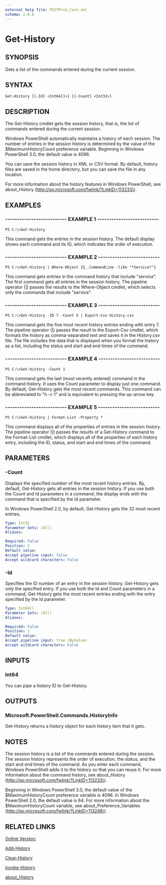 ```yaml
---
external help file: PSITPro3_Core.xml
schema: 2.0.0
---
```


# Get-History
## SYNOPSIS
Gets a list of the commands entered during the current session.

## SYNTAX

```
Get-History [[-Id] <Int64[]>] [[-Count] <Int32>]
```

## DESCRIPTION
The Get-History cmdlet gets the session history, that is, the list of commands entered during the current session.

Windows PowerShell automatically maintains a history of each session.
The number of entries in the session history is determined by the value of the $MaximumHistoryCount preference variable.
Beginning in Windows PowerShell 3.0, the default value is 4096.

You can save the session history in XML or CSV format.
By default, history files are saved in the home directory, but you can save the file in any location.

For more information about the history features in Windows PowerShell, see about_History \(http://go.microsoft.com/fwlink/?LinkID=113233\).

## EXAMPLES

### -------------------------- EXAMPLE 1 --------------------------
```
PS C:\>Get-History
```

This command gets the entries in the session history.
The default display shows each command and its ID, which indicates the order of execution.

### -------------------------- EXAMPLE 2 --------------------------
```
PS C:\>Get-History | Where-Object {$_.CommandLine -like "*Service*"}
```

This command gets entries in the command history that include "service".
The first command gets all entries in the session history.
The pipeline operator \(|\) passes the results to the Where-Object cmdlet, which selects only the commands that include "service".

### -------------------------- EXAMPLE 3 --------------------------
```
PS C:\>Get-History -ID 7 -Count 5 | Export-Csv History.csv
```

This command gets the five most recent history entries ending with entry 7.
The pipeline operator \(|\) passes the result to the Export-Csv cmdlet, which formats the history as comma-separated text and saves it in the History.csv file.
The file includes the data that is displayed when you format the history as a list, including the status and start and end times of the command.

### -------------------------- EXAMPLE 4 --------------------------
```
PS C:\>Get-History -Count 1
```

This command gets the last \(most recently entered\) command in the command history.
It uses the Count parameter to display just one command.
By default, Get-History gets the most recent commands.
This command can be abbreviated to "h -c 1" and is equivalent to pressing the up-arrow key.

### -------------------------- EXAMPLE 5 --------------------------
```
PS C:\>Get-History | Format-List -Property *
```

This command displays all of the properties of entries in the session history.
The pipeline operator \(|\) passes the results of a Get-History command to the Format-List cmdlet, which displays all of the properties of each history entry, including the ID, status, and start and end times of the command.

## PARAMETERS

### -Count
Displays the specified number of the most recent history entries.
By, default, Get-History gets all entries in the session history.
If you use both the Count and Id parameters in a command, the display ends with the command that is specified by the Id parameter.

In Windows PowerShell 2.0, by default, Get-History gets the 32 most recent entries.

```yaml
Type: Int32
Parameter Sets: (All)
Aliases: 

Required: False
Position: 2
Default value: 
Accept pipeline input: false
Accept wildcard characters: False
```

### -Id
Specifies the ID number of an entry in the session history.
Get-History gets only the specified entry.
If you use both the Id and Count parameters in a command, Get-History gets the most recent entries ending with the entry specified by the Id parameter.

```yaml
Type: Int64[]
Parameter Sets: (All)
Aliases: 

Required: False
Position: 1
Default value: 
Accept pipeline input: true (ByValue)
Accept wildcard characters: False
```

## INPUTS

### Int64
You can pipe a history ID to Get-History.

## OUTPUTS

### Microsoft.PowerShell.Commands.HistoryInfo
Get-History returns a history object for each history item that it gets.

## NOTES
The session history is a list of the commands entered during the session.
The session history represents the order of execution, the status, and the start and end times of the command.
As you enter each command, Windows PowerShell adds it to the history so that you can reuse it.
For more information about the command history, see about_History \(http://go.microsoft.com/fwlink/?LinkID=113233\).

Beginning in Windows PowerShell 3.0, the default value of the $MaximumHistoryCount preference variable is 4096.
In Windows PowerShell 2.0, the default value is 64.
For more information about the $MaximumHistoryCount variable, see about_Preference_Variables \(http://go.microsoft.com/fwlink/?LinkID=113248\).

## RELATED LINKS

[Online Version:](http://go.microsoft.com/fwlink/?LinkID=113317)

[Add-History](cf476753-0b6d-405d-aab5-9b4488f18390)

[Clear-History](c6500716-f5ec-4a09-b7dc-fd412af6a050)

[Invoke-History](cc0f7984-a1f9-445c-99ba-be39a502fe01)

[about_History](46fa1b2e-c079-4e94-a87e-511ee50b347a)


